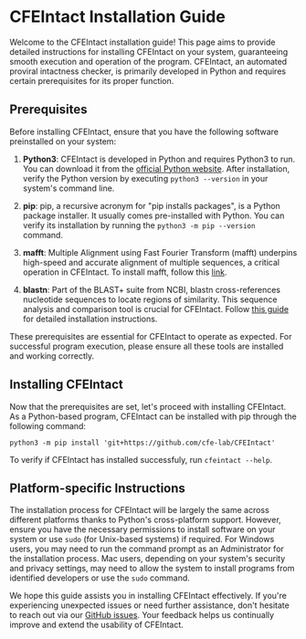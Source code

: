 
# CFEIntact Installation Guide

Welcome to the CFEIntact installation guide! This page aims to provide detailed instructions for installing CFEIntact on your system, guaranteeing smooth execution and operation of the program. CFEIntact, an automated proviral intactness checker, is primarily developed in Python and requires certain prerequisites for its proper function.

## Prerequisites

Before installing CFEIntact, ensure that you have the following software preinstalled on your system:

1. **Python3**: CFEIntact is developed in Python and requires Python3 to run. You can download it from the [official Python website](https://www.python.org/downloads/). After installation, verify the Python version by executing `python3 --version` in your system's command line.

2. **pip**: pip, a recursive acronym for "pip installs packages", is a Python package installer. It usually comes pre-installed with Python. You can verify its installation by running the `python3 -m pip --version` command. 

3. **mafft**: Multiple Alignment using Fast Fourier Transform (mafft) underpins high-speed and accurate alignment of multiple sequences, a critical operation in CFEIntact. To install mafft, follow this [link](https://mafft.cbrc.jp/alignment/software/source.html). 

4. **blastn**: Part of the BLAST+ suite from NCBI, blastn cross-references nucleotide sequences to locate regions of similarity. This sequence analysis and comparison tool is crucial for CFEIntact. Follow [this guide](https://www.ncbi.nlm.nih.gov/books/NBK569861/) for detailed installation instructions.

These prerequisites are essential for CFEIntact to operate as expected. For successful program execution, please ensure all these tools are installed and working correctly.

## Installing CFEIntact

Now that the prerequisites are set, let's proceed with installing CFEIntact. As a Python-based program, CFEIntact can be installed with pip through the following command:

```shell
python3 -m pip install 'git+https://github.com/cfe-lab/CFEIntact'
```

To verify if CFEIntact has installed successfuly, run `cfeintact --help`.

## Platform-specific Instructions

The installation process for CFEIntact will be largely the same across different platforms thanks to Python's cross-platform support. However, ensure you have the necessary permissions to install software on your system or use `sudo` (for Unix-based systems) if required. For Windows users, you may need to run the command prompt as an Administrator for the installation process. Mac users, depending on your system's security and privacy settings, may need to allow the system to install programs from identified developers or use the `sudo` command.

We hope this guide assists you in installing CFEIntact effectively. If you're experiencing unexpected issues or need further assistance, don't hesitate to reach out via our [GitHub issues](https://github.com/cfe-lab/CFEIntact/issues). Your feedback helps us continually improve and extend the usability of CFEIntact.

